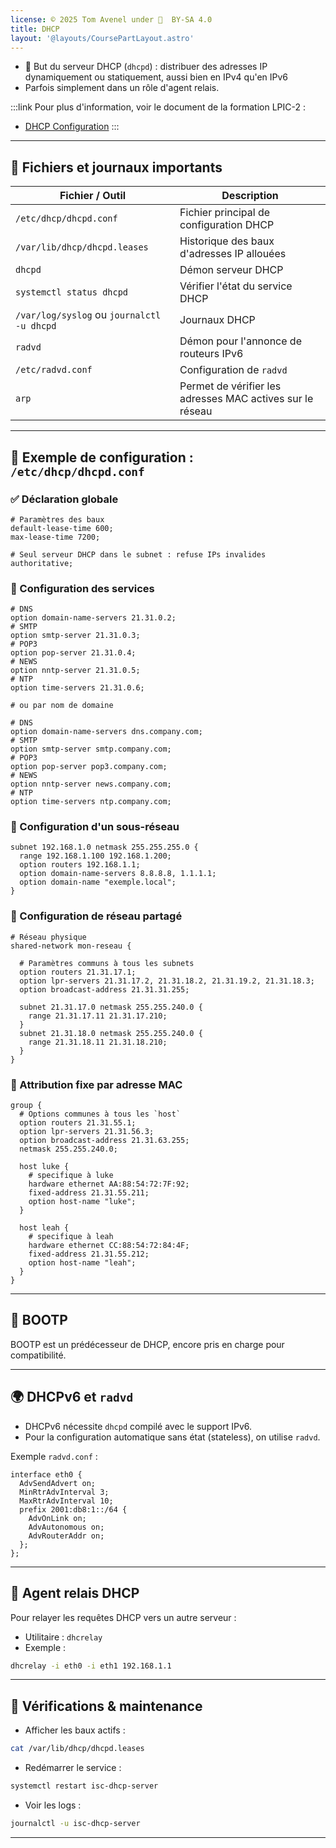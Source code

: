 ```yaml
---
license: © 2025 Tom Avenel under 󰵫  BY-SA 4.0
title: DHCP
layout: '@layouts/CoursePartLayout.astro'
---
```


- 🎯 But du serveur DHCP (`dhcpd`) : distribuer des adresses IP dynamiquement ou statiquement, aussi bien en IPv4 qu'en IPv6
- Parfois simplement dans un rôle d'agent relais.

:::link
Pour plus d'information, voir le document de la formation LPIC-2 :

- [DHCP Configuration](https://lpic2book.github.io/src/lpic2.210.1/)
:::

---

## 📁 Fichiers et journaux importants

| Fichier / Outil                            | Description                                               |
| ------------------------------------------ | --------------------------------------------------------- |
| `/etc/dhcp/dhcpd.conf`                     | Fichier principal de configuration DHCP                   |
| `/var/lib/dhcp/dhcpd.leases`               | Historique des baux d'adresses IP allouées                |
| `dhcpd`                                    | Démon serveur DHCP                                        |
| `systemctl status dhcpd`                   | Vérifier l'état du service DHCP                           |
| `/var/log/syslog` ou `journalctl -u dhcpd` | Journaux DHCP                                             |
| `radvd`                                    | Démon pour l'annonce de routeurs IPv6                     |
| `/etc/radvd.conf`                          | Configuration de `radvd`                                  |
| `arp`                                      | Permet de vérifier les adresses MAC actives sur le réseau |

---

## 🔧 Exemple de configuration : `/etc/dhcp/dhcpd.conf`

### ✅ Déclaration globale

```
# Paramètres des baux
default-lease-time 600;
max-lease-time 7200;

# Seul serveur DHCP dans le subnet : refuse IPs invalides
authoritative;
```

### 🧩 Configuration des services

```
# DNS
option domain-name-servers 21.31.0.2;
# SMTP
option smtp-server 21.31.0.3;
# POP3
option pop-server 21.31.0.4;
# NEWS
option nntp-server 21.31.0.5;
# NTP
option time-servers 21.31.0.6;

# ou par nom de domaine

# DNS
option domain-name-servers dns.company.com;
# SMTP
option smtp-server smtp.company.com;
# POP3
option pop-server pop3.company.com;
# NEWS
option nntp-server news.company.com;
# NTP
option time-servers ntp.company.com;
```

### 🧭 Configuration d'un sous-réseau

```
subnet 192.168.1.0 netmask 255.255.255.0 {
  range 192.168.1.100 192.168.1.200;
  option routers 192.168.1.1;
  option domain-name-servers 8.8.8.8, 1.1.1.1;
  option domain-name "exemple.local";
}
```

### 🧭 Configuration de réseau partagé

```
# Réseau physique
shared-network mon-reseau {

  # Paramètres communs à tous les subnets
  option routers 21.31.17.1;
  option lpr-servers 21.31.17.2, 21.31.18.2, 21.31.19.2, 21.31.18.3;
  option broadcast-address 21.31.31.255;

  subnet 21.31.17.0 netmask 255.255.240.0 {
    range 21.31.17.11 21.31.17.210;
  }
  subnet 21.31.18.0 netmask 255.255.240.0 {
    range 21.31.18.11 21.31.18.210;
  }
}
```

### 📌 Attribution fixe par adresse MAC

```
group {
  # Options communes à tous les `host`
  option routers 21.31.55.1;
  option lpr-servers 21.31.56.3;
  option broadcast-address 21.31.63.255;
  netmask 255.255.240.0;

  host luke {
    # specifique à luke
    hardware ethernet AA:88:54:72:7F:92;
    fixed-address 21.31.55.211;
    option host-name "luke";
  }

  host leah {
    # specifique à leah
    hardware ethernet CC:88:54:72:84:4F;
    fixed-address 21.31.55.212;
    option host-name "leah";
  }
}
```

---

## 📡 BOOTP

BOOTP est un prédécesseur de DHCP, encore pris en charge pour compatibilité.

---

## 🌍 DHCPv6 et `radvd`

* DHCPv6 nécessite `dhcpd` compilé avec le support IPv6.
* Pour la configuration automatique sans état (stateless), on utilise `radvd`.

Exemple `radvd.conf` :

```
interface eth0 {
  AdvSendAdvert on;
  MinRtrAdvInterval 3; 
  MaxRtrAdvInterval 10;
  prefix 2001:db8:1::/64 {
    AdvOnLink on;
    AdvAutonomous on;
    AdvRouterAddr on;
  };
};
```

---

## 🔁 Agent relais DHCP

Pour relayer les requêtes DHCP vers un autre serveur :

* Utilitaire : `dhcrelay`
* Exemple :

```sh
dhcrelay -i eth0 -i eth1 192.168.1.1
```

---

## 🧪 Vérifications & maintenance

* Afficher les baux actifs :

```sh
cat /var/lib/dhcp/dhcpd.leases
```

* Redémarrer le service :

```sh
systemctl restart isc-dhcp-server
```

* Voir les logs :

```sh
journalctl -u isc-dhcp-server
```

---

